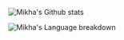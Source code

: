 <!-- midnight-purple theme also looks really good -->
![Mikha's Github stats](https://github-readme-stats.vercel.app/api?username=MikhaD&show_icons=true&count_private=true&theme=github_dark)

![Mikha's Language breakdown](https://github-readme-stats.vercel.app/api/top-langs/?username=MikhaD&layout=compact&langs_count=10&theme=github_dark&card_width=445)

